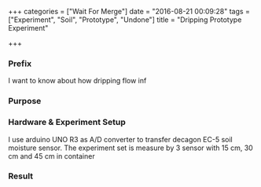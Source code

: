 +++
categories = ["Wait For Merge"]
date = "2016-08-21 00:09:28"
tags = ["Experiment", "Soil", "Prototype", "Undone"]
title = "Dripping Prototype Experiment"

+++

### Prefix 
I want to know about how dripping flow inf

### Purpose


### Hardware & Experiment Setup
I use arduino UNO R3 as A/D converter to transfer decagon EC-5 soil moisture sensor.
The experiment set is measure by 3 sensor with 15 cm, 30 cm and 45 cm in container

### Result 